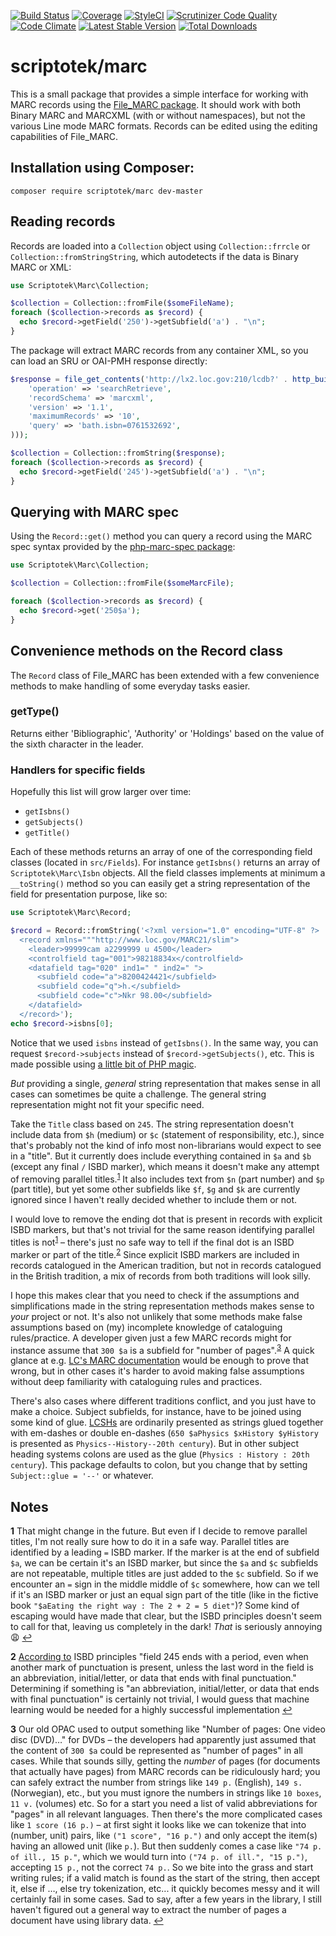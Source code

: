 [![Build Status](https://img.shields.io/travis/scriptotek/php-marc/master.svg?style=flat-square)](https://travis-ci.org/scriptotek/php-marc)
[![Coverage](https://img.shields.io/codecov/c/github/scriptotek/php-marc/master.svg?style=flat-square)](https://codecov.io/gh/scriptotek/php-marc)
[![StyleCI](https://styleci.io/repos/41363199/shield)](https://styleci.io/repos/41363199)
[![Scrutinizer Code Quality](https://img.shields.io/scrutinizer/g/scriptotek/php-marc.svg?style=flat-square)](https://scrutinizer-ci.com/g/scriptotek/php-marc/?branch=master)
[![Code Climate](https://img.shields.io/codeclimate/github/scriptotek/marc.svg?style=flat-square)](https://codeclimate.com/github/scriptotek/marc)
[![Latest Stable Version](http://img.shields.io/packagist/v/scriptotek/marc.svg?style=flat-square)](https://packagist.org/packages/scriptotek/marc)
[![Total Downloads](http://img.shields.io/packagist/dt/scriptotek/marc.svg?style=flat-square)](https://packagist.org/packages/scriptotek/marc)

# scriptotek/marc

This is a small package that provides a simple interface for working with
MARC records using the [File_MARC package](https://github.com/pear/File_MARC).
It should work with both Binary MARC and MARCXML (with or without namespaces),
but not the various Line mode MARC formats. Records can be edited using the
editing capabilities of File_MARC.

## Installation using Composer:

```
composer require scriptotek/marc dev-master
```

## Reading records

Records are loaded into a `Collection` object using
`Collection::frrcle` or `Collection::fromStringString`,
which autodetects if the data is Binary MARC or XML:

```php
use Scriptotek\Marc\Collection;

$collection = Collection::fromFile($someFileName);
foreach ($collection->records as $record) {
  echo $record->getField('250')->getSubfield('a') . "\n";
}
```

The package will extract MARC records from any container XML,
so you can load an SRU or OAI-PMH response directly:

```php
$response = file_get_contents('http://lx2.loc.gov:210/lcdb?' . http_build_query(array(
    'operation' => 'searchRetrieve',
    'recordSchema' => 'marcxml',
    'version' => '1.1',
    'maximumRecords' => '10',
    'query' => 'bath.isbn=0761532692',
)));

$collection = Collection::fromString($response);
foreach ($collection->records as $record) {
  echo $record->getField('245')->getSubfield('a') . "\n";
}

```

## Querying with MARC spec

Using the `Record::get()` method you can query a record using the MARC spec
syntax provided by the [php-marc-spec package](https://github.com/MARCspec/php-marc-spec):

```php
use Scriptotek\Marc\Collection;

$collection = Collection::fromFile($someMarcFile);

foreach ($collection->records as $record) {
  echo $record->get('250$a');
}
```

## Convenience methods on the Record class

The `Record` class of File_MARC has been extended with a few
convenience methods to make handling of some everyday tasks easier.

### getType()

Returns either 'Bibliographic', 'Authority' or 'Holdings' based on the
value of the sixth character in the leader.

### Handlers for specific fields

Hopefully this list will grow larger over time:

* `getIsbns()`
* `getSubjects()`
* `getTitle()`

Each of these methods returns an array of one of the corresponding field classes (located in `src/Fields`).
For instance `getIsbns()` returns an array of `Scriptotek\Marc\Isbn` objects. All the field classes
implements at minimum a `__toString()` method so you can easily get a string representation of the field
for presentation purpose, like so:

```php
use Scriptotek\Marc\Record;

$record = Record::fromString('<?xml version="1.0" encoding="UTF-8" ?>
  <record xmlns="""http://www.loc.gov/MARC21/slim">
    <leader>99999cam a2299999 u 4500</leader>
    <controlfield tag="001">98218834x</controlfield>
    <datafield tag="020" ind1=" " ind2=" ">
      <subfield code="a">8200424421</subfield>
      <subfield code="q">h.</subfield>
      <subfield code="c">Nkr 98.00</subfield>
    </datafield>
  </record>');
echo $record->isbns[0];
```

Notice that we used `isbns` instead of `getIsbns()`. In the same way, you can request `$record->subjects` instead of `$record->getSubjects()`, etc. This is made possible using [a little bit of PHP magic](https://github.com/scriptotek/php-marc/blob/master/src/Fields/Field.php#L19).

*But* providing a single, *general* string representation that makes sense in all cases
can sometimes be quite a challenge. The general string representation might not fit your
specific need.

Take the `Title` class based on `245`. The string representation doesn't include data
from `$h` (medium) or `$c` (statement of responsibility, etc.), since that's probably
not the kind of info most non-librarians would expect to see in a "title". But it currently
does include everything contained in `$a` and `$b` (except any final `/` ISBD marker),
which means it doesn't make any attempt of removing parallel titles.<sup id="a1">[1](#f1)</sup>
It also includes text from `$n` (part number) and `$p` (part title), but yet some other
subfields like `$f`, `$g` and `$k` are currently ignored since I haven't really decided
whether to include them or not.

I would love to remove the ending dot that is present
in records with explicit ISBD markers, but that's not trivial for the same reason
identifying parallel titles is not<sup id="a1">[1](#f1)</sup> – there's just no safe
way to tell if the final dot is an ISBD marker or part of the title.<sup id="a2">[2](#f2)</sup>
Since explicit ISBD markers are included in records catalogued in the American tradition,
but not in records catalogued in the British tradition, a mix of records from both traditions
will look silly.

I hope this makes clear that you need to check if the assumptions and simplifications made
in the string representation methods makes sense to *your* project or not. It's also not
unlikely that some methods make false assumptions based on (my) incomplete knowledge of
cataloguing rules/practice. A developer given just a few MARC records might for instance assume
that `300 $a` is a subfield for "number of pages".<sup id="a3">[3](#f3)</sup> A quick glance
at e.g. [LC's MARC documentation](https://www.loc.gov/marc/bibliographic/bd300.html) would
be enough to prove that wrong, but in other cases it's harder to avoid making false assumptions
without deep familiarity with cataloguing rules and practices.

There's also cases where different traditions conflict, and you just have to make a choice.
Subject subfields, for instance, have to be joined using some kind of glue.
[LCSHs](https://en.wikipedia.org/wiki/Library_of_Congress_Subject_Headings) are
ordinarily presented as strings glued together with em-dashes or double en-dashes
(`650 $aPhysics $xHistory $yHistory` is presented as `Physics--History--20th century`).
But in other subject heading systems colons are used as the glue (`Physics : History : 20th century`).
This package defaults to colon, but you change that by setting `Subject::glue = '--'` or whatever.

## Notes

<b id="f1">1</b> That might change in the future. But even if I decide to remove parallel titles,
I'm not really sure how to do it in a safe way. Parallel titles are identified by a leading `=`
ISBD marker. If the marker is at the end of subfield `$a`, we can be certain it's an ISBD marker,
but since the `$a` and `$c` subfields are not repeatable, multiple titles are just added to the
`$c` subfield. So if we encounter an `=` sign in the middle middle of `$c` somewhere, how can we
tell if it's an ISBD marker or just an equal sign part of the title (like in the fictive book
`"$aEating the right way : The 2 + 2 = 5 diet"`)? Some kind of escaping would have made that clear,
but the ISBD principles doesn't seem to call for that, leaving us completely in the dark!
*That* is seriously annoying :weary: [↩](#a1)

<b id="f2">2</b> [According to](http://www.loc.gov/marc/bibliographic/bd245.html)
ISBD principles "field 245 ends with a period, even when another mark of punctuation is present,
unless the last word in the field is an abbreviation, initial/letter, or data that ends with final
punctuation." Determining if something is "an abbreviation, initial/letter, or data that ends with
final punctuation" is certainly not trivial, I would guess that machine learning would be needed
for a highly successful implementation [↩](#a2)

<b id="f3">3</b> Our old OPAC used to output something like
"Number of pages: One video disc (DVD)…" for DVDs – the developers had apparently just assumed that the
content of `300 $a` could be represented as "number of pages" in all cases. While that sounds silly, getting
the *number* of pages (for documents that actually have pages) from MARC records can be ridiculously hard;
you can safely extract the number from strings like `149 p.` (English), `149 s.` (Norwegian), etc., but you
must ignore the numbers in strings like `10 boxes`, `11 v.` (volumes) etc. So for a start you need a
list of valid abbreviations for "pages" in all relevant languages. Then there's the more complicated cases
like `1 score (16 p.)` – at first sight it looks like we can tokenize that into (number, unit) pairs, like
`("1 score", "16 p.")` and only accept the item(s) having an allowed unit (like `p.`). But then suddenly
comes a case like `"74 p. of ill., 15 p."`, which we would turn into `("74 p. of ill.", "15 p.")`, accepting
`15 p.`, not the correct `74 p.`. So we bite into the grass and start writing rules; if a valid match is found
as the start of the string, then accept it, else if …, else try tokenization, etc... it quickly becomes messy
and it will certainly fail in some cases. Sad to say, after a few years in the library, I still haven't
figured out a general way to extract the number of pages a document have using library data. [↩](#a3)
